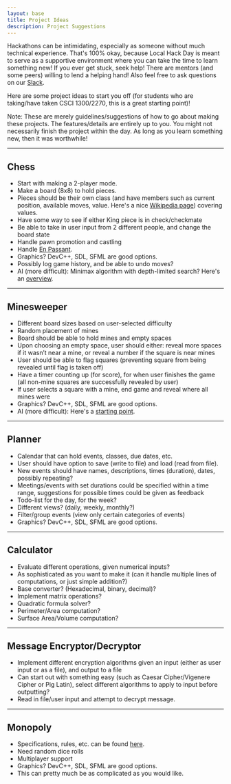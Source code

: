 ```yaml
---
layout: base
title: Project Ideas
description: Project Suggestions
---
```


Hackathons can be intimidating, especially as someone without much technical experience. That's 100% okay, because Local Hack Day is meant to serve as a supportive environment where you can take the time to learn something new! If you ever get stuck, seek help! There are mentors (and some peers) willing to lend a helping hand! Also feel free to ask questions on our [Slack](hackcu.slack.com).

Here are some project ideas to start you off (for students who are taking/have taken CSCI 1300/2270, this is a great starting point)!

Note: These are merely guidelines/suggestions of how to go about making these projects. The features/details are entirely up to you. You might not necessarily finish the project within the day. As long as you learn something new, then it was worthwhile!

----

## Chess
- Start with making a 2-player mode.
- Make a board (8x8) to hold pieces.
- Pieces should be their own class (and have members such as current position, available moves, value. Here's a nice [Wikipedia page](https://en.wikipedia.org/wiki/Chess_piece_relative_value)) covering values.
- Have some way to see if either King piece is in check/checkmate
- Be able to take in user input from 2 different people, and change the board state
- Handle pawn promotion and castling
- Handle [En Passant](https://en.wikipedia.org/wiki/En_passant).
- Graphics? DevC++, SDL, SFML are good options.
- Possibly log game history, and be able to undo moves?
- AI (more difficult): Minimax algorithm with depth-limited search? Here's an [overview](https://medium.freecodecamp.org/simple-chess-ai-step-by-step-1d55a9266977).

----

## Minesweeper
- Different board sizes based on user-selected difficulty
- Random placement of mines
- Board should be able to hold mines and empty spaces
- Upon choosing an empty space, user should either: reveal more spaces if it wasn’t near a mine, or reveal a number if the square is near mines
- User should be able to flag squares (preventing square from being revealed until flag is taken off)
- Have a timer counting up (for score), for when user finishes the game (all non-mine squares are successfully revealed by user)
- If user selects a square with a mine, end game and reveal where all mines were
- Graphics? DevC++, SDL, SFML are good options.
- AI (more difficult): Here's a [starting point](https://luckytoilet.wordpress.com/2012/12/23/2125/).

----

## Planner
- Calendar that can hold events, classes, due dates, etc.
- User should have option to save (write to file) and load (read from file).
- New events should have names, descriptions, times (duration), dates, possibly repeating?
- Meetings/events with set durations could be specified within a time range, suggestions for possible times could be given as feedback
- Todo-list for the day, for the week?
- Different views? (daily, weekly, monthly?)
- Filter/group events (view only certain categories of events)
- Graphics? DevC++, SDL, SFML are good options.

----

## Calculator
- Evaluate different operations, given numerical inputs?
- As sophisticated as you want to make it (can it handle multiple lines of computations, or just simple addition?)
- Base converter? (Hexadecimal, binary, decimal)?
- Implement matrix operations?
- Quadratic formula solver?
- Perimeter/Area computation?
- Surface Area/Volume computation?

----

## Message Encryptor/Decryptor
- Implement different encryption algorithms given an input (either as user input or as a file), and output to a file
- Can start out with something easy (such as Caesar Cipher/Vigenere Cipher or Pig Latin), select different algorithms to apply to input before outputting?
- Read in file/user input and attempt to decrypt message.

----

## Monopoly
- Specifications, rules, etc. can be found [here](http://monopoly.wikia.com/wiki/Monopoly).
- Need random dice rolls
- Multiplayer support
- Graphics? DevC++, SDL, SFML are good options.
- This can pretty much be as complicated as you would like.
